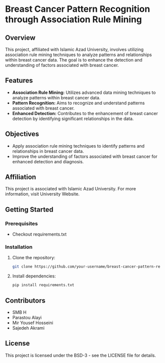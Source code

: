 # Breast Cancer Pattern Recognition through Association Rule Mining

## Overview

This project, affiliated with Islamic Azad University, involves utilizing association rule mining techniques to analyze patterns and relationships within breast cancer data. The goal is to enhance the detection and understanding of factors associated with breast cancer.

## Features

- **Association Rule Mining:** Utilizes advanced data mining techniques to analyze patterns within breast cancer data.
- **Pattern Recognition:** Aims to recognize and understand patterns associated with breast cancer.
- **Enhanced Detection:** Contributes to the enhancement of breast cancer detection by identifying significant relationships in the data.

## Objectives

- Apply association rule mining techniques to identify patterns and relationships in breast cancer data.
- Improve the understanding of factors associated with breast cancer for enhanced detection and diagnosis.

## Affiliation

This project is associated with Islamic Azad University. For more information, visit University Website.

## Getting Started

### Prerequisites

- Checkout requirements.txt

### Installation

1. Clone the repository:

   ```bash
   git clone https://github.com/your-username/breast-cancer-pattern-recognition.git
   ```

2. Install dependencies:

   ```bash
   pip install requirements.txt
   ```

## Contributors

- SMB H
- Parastou Alayi
- Mir Yousef Hosseini
- Sajedeh Akrami

## License

This project is licensed under the BSD-3 - see the LICENSE file for details.
